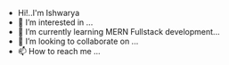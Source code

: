 - Hi!..I'm Ishwarya 
- 👀 I’m interested in ...
- 🌱 I’m currently learning MERN Fullstack development...
- 💞️ I’m looking to collaborate on ...
- 📫 How to reach me ...

<!---his a ✨ special ✨ repository because its `README.md` (this file) appears on your GitHub profile.
You can click the Preview link to take a look at your changes.
--->
